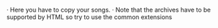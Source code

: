 ######

· Here you have to copy your songs.
· Note that the archives have to be supported by HTML so try to use the common extensions

######